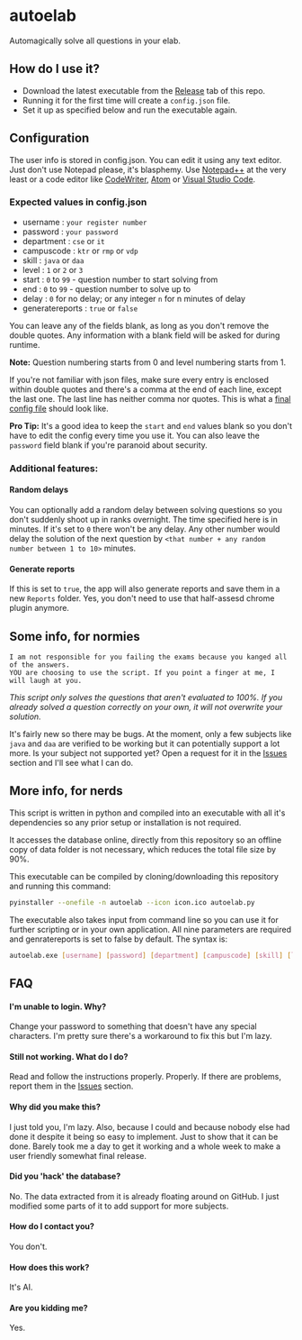 # autoelab

Automagically solve all questions in your elab.

## How do I use it?

- Download the latest executable from the [Release](https://github.com/autoelab/autoelab/releases) tab of this repo.
- Running it for the first time will create a `config.json` file.
- Set it up as specified below and run the executable again.

## Configuration

The user info is stored in config.json. You can edit it using any text editor. Just don't use Notepad please, it's blasphemy. Use [Notepad++](https://notepad-plus-plus.org/) at the very least or a code editor like [CodeWriter](https://www.microsoft.com/en-us/p/code-writer/9wzdncrfhzdt), [Atom](https://atom.io/) or [Visual Studio Code](https://code.visualstudio.com/).

### Expected values in config.json

- username : `your register number`
- password : `your password` 
- department : `cse` or `it`
- campuscode : `ktr` or `rmp` or `vdp`
- skill : `java` or `daa`
- level : `1` or `2` or `3`
- start : `0` to `99` - question number to start solving from
- end : `0` to `99` - question number to solve up to
- delay : `0` for no delay; or any integer `n` for n minutes of delay
- generatereports : `true` or `false`

You can leave any of the fields blank, as long as you don't remove the double quotes.
Any information with a blank field will be asked for during runtime.

**Note:** Question numbering starts from 0 and level numbering starts from 1.

If you're not familiar with json files, make sure every entry is enclosed within double quotes and there's a comma at the end of each line, except the last one. The last line has neither comma nor quotes. This is what a [final config file](https://textuploader.com/1andb) should look like.

**Pro Tip:** It's a good idea to keep the `start` and `end` values blank so you don't have to edit the config every time you use it. You can also leave the `password` field blank if you're paranoid about security.

### Additional features:

#### Random delays
You can optionally add a random delay between solving questions so you don't suddenly shoot up in ranks overnight. The time specified here is in minutes. If it's set to `0` there won't be any delay. Any other number would delay the solution of the next question by `<that number + any random number between 1 to 10>` minutes.

#### Generate reports
If this is set to `true`, the app will also generate reports and save them in a new `Reports` folder.
Yes, you don't need to use that half-assesd chrome plugin anymore.

## Some info, for normies

```
I am not responsible for you failing the exams because you kanged all of the answers.
YOU are choosing to use the script. If you point a finger at me, I will laugh at you.
```

*This script only solves the questions that aren't evaluated to 100%. If you already solved a question correctly on your own, it will not overwrite your solution.*

It's fairly new so there may be bugs. At the moment, only a few subjects like `java` and `daa` are verified to be working but it can potentially support a lot more. Is your subject not supported yet? Open a request for it in the [Issues](https://github.com/autoelab/autoelab/issues) section and I'll see what I can do.

## More info, for nerds

This script is written in python and compiled into an executable with all it's dependencies so any prior setup or installation is not required.

It accesses the database online, directly from this repository so an offline copy of data folder is not necessary, which reduces the total file size by 90%.

This executable can be compiled by cloning/downloading this repository and running this command:
```bash
pyinstaller --onefile -n autoelab --icon icon.ico autoelab.py
```

The executable also takes input from command line so you can use it for further scripting or in your own application. All nine parameters are required and genratereports is set to false by default. The syntax is:
```bash
autoelab.exe [username] [password] [department] [campuscode] [skill] [level] [start] [end] [delay]
```

## FAQ

#### I'm unable to login. Why?
Change your password to something that doesn't have any special characters. 
I'm pretty sure there's a workaround to fix this but I'm lazy.

#### Still not working. What do I do?
Read and follow the instructions properly. Properly.
If there are problems, report them in the [Issues](https://github.com/autoelab/autoelab/issues) section.

#### Why did you make this?
I just told you, I'm lazy. 
Also, because I could and because nobody else had done it despite it being so easy to implement. Just to show that it can be done. Barely took me a day to get it working and a whole week to make a user friendly somewhat final release.

#### Did you 'hack' the database?
No. 
The data extracted from it is already floating around on GitHub. I just modified some parts of it to add support for more subjects.

#### How do I contact you?
You don't.

#### How does this work?
It's AI.

#### Are you kidding me?
Yes.
